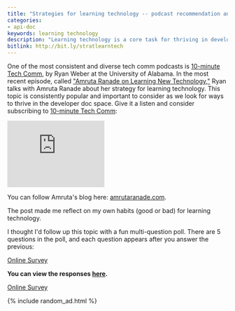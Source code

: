 ```yaml
---
title: "Strategies for learning technology -- podcast recommendation and a poll"
categories:
- api-doc
keywords: learning technology
description: "Learning technology is a core task for thriving in developer docs. Here's a great podcast recommendation and a poll on this topic."
bitlink: http://bit.ly/stratlearntech
---
```


One of the most consistent and diverse tech comm podcasts is [10-minute Tech Comm](https://www.stitcher.com/podcast/10minute-tech-comm), by Ryan Weber at the University of Alabama. In the most recent episode, called ["Amruta Ranade on Learning New Technology,"](https://www.stitcher.com/podcast/uah-technical-writing/10minute-tech-comm/e/supersized-holiday-spectacular-41636141) Ryan talks with Amruta Ranade about her strategy for learning technology. This topic is consistently popular and important to consider as we look for ways to thrive in the developer doc space. Give it a listen and consider subscribing to [10-minute Tech Comm](https://www.stitcher.com/podcast/10minute-tech-comm):

<iframe style="border: solid 1px #dedede;"  src="https://app.stitcher.com/splayer/f/73517/55624504" width="220" height="150" frameborder="0" scrolling="no"></iframe>

You can follow Amruta's blog here: [amrutaranade.com](https://amrutaranade.com/).

The post made me reflect on my own habits (good or bad) for learning technology.

I thought I'd follow up this topic with a fun multi-question poll. There are 5 questions in the poll, and each question appears after you answer the previous:

<script language="JavaScript" src="https://www.questionpro.com/a/TakePoll?pollID=6258475"></script><noscript><a href="http://www.questionpro.com" title="online survey">Online Survey</a></noscript>

**You can view the responses [here](https://www.questionpro.com/t/PEGKEZcj57).**

<script language="JavaScript" src="https://www.questionpro.com/a/TakePoll?pollID=6258475"></script><noscript><a href="http://www.questionpro.com" title="online survey">Online Survey</a></noscript>

{% include random_ad.html %}
